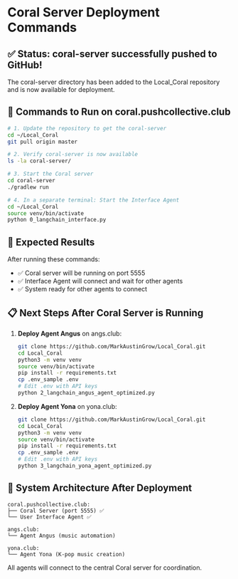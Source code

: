 # Coral Server Deployment Commands

## ✅ Status: coral-server successfully pushed to GitHub!

The coral-server directory has been added to the Local_Coral repository and is now available for deployment.

## 🚀 Commands to Run on coral.pushcollective.club

```bash
# 1. Update the repository to get the coral-server
cd ~/Local_Coral
git pull origin master

# 2. Verify coral-server is now available
ls -la coral-server/

# 3. Start the Coral server
cd coral-server
./gradlew run

# 4. In a separate terminal: Start the Interface Agent
cd ~/Local_Coral
source venv/bin/activate
python 0_langchain_interface.py
```

## 🔧 Expected Results

After running these commands:
- ✅ Coral server will be running on port 5555
- ✅ Interface Agent will connect and wait for other agents
- ✅ System ready for other agents to connect

## 📋 Next Steps After Coral Server is Running

1. **Deploy Agent Angus** on angs.club:
   ```bash
   git clone https://github.com/MarkAustinGrow/Local_Coral.git
   cd Local_Coral
   python3 -m venv venv
   source venv/bin/activate
   pip install -r requirements.txt
   cp .env_sample .env
   # Edit .env with API keys
   python 2_langchain_angus_agent_optimized.py
   ```

2. **Deploy Agent Yona** on yona.club:
   ```bash
   git clone https://github.com/MarkAustinGrow/Local_Coral.git
   cd Local_Coral
   python3 -m venv venv
   source venv/bin/activate
   pip install -r requirements.txt
   cp .env_sample .env
   # Edit .env with API keys
   python 3_langchain_yona_agent_optimized.py
   ```

## 🎯 System Architecture After Deployment

```
coral.pushcollective.club:
├── Coral Server (port 5555) ✅
└── User Interface Agent ✅

angs.club:
└── Agent Angus (music automation)

yona.club:
└── Agent Yona (K-pop music creation)
```

All agents will connect to the central Coral server for coordination.
